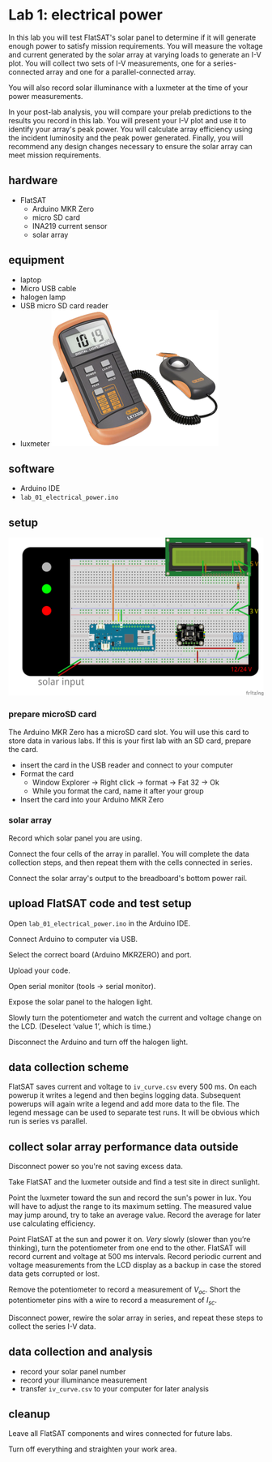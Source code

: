 # Lab 1: electrical power

In this lab you will test FlatSAT's solar panel to determine if it will generate enough power to satisfy mission requirements. You will measure the voltage and current generated by the solar array at varying loads to generate an I-V plot. You will collect two sets of I-V measurements, one for a series-connected array and one for a parallel-connected array. 

You will also record solar illuminance with a luxmeter at the time of your power measurements. 

In your post-lab analysis, you will compare your prelab predictions to the results you record in this lab. You will present your I-V plot and use it to identify your array's peak power. You will calculate array efficiency using the incident luminosity and the peak power generated. Finally, you will recommend any design changes necessary to ensure the solar array can meet mission requirements.



## hardware

- FlatSAT
  - Arduino MKR Zero
  - micro SD card
  - INA219 current sensor
  - solar array

## equipment

- laptop
- Micro USB cable
- halogen lamp
- USB micro SD card reader
- luxmeter
![luxmeter](sources/luxmeter.png)



## software

- Arduino IDE
- `lab_01_electrical_power.ino`



## setup



![wiring diagram](../../fritzing_diagrams/electrical_bb.svg)



### prepare microSD card

The Arduino MKR Zero has a microSD card slot. You will use this card to store data in various labs. If this is your first lab with an SD card, prepare the card. 

- insert the card in the USB reader and connect to your computer
- Format the card
  - Window Explorer -> Right click -> format -> Fat 32 -> Ok
  - While you format the card, name it after your group
- Insert the card into your Arduino MKR Zero

### solar array

Record which solar panel you are using. 

Connect the four cells of the array in parallel. You will complete the data collection steps, and then repeat them with the cells connected in series.

Connect the solar array's output to the breadboard's bottom power rail. 

## upload FlatSAT code and test setup

Open `lab_01_electrical_power.ino` in the Arduino IDE. 

Connect Arduino to computer via USB. 

Select the correct board (Arduino MKRZERO) and port. 

Upload your code. 

Open serial monitor (tools -> serial monitor).

Expose the solar panel to the halogen light. 

Slowly turn the potentiometer and watch the current and voltage change on the LCD. (Deselect ‘value 1’, which is time.)

Disconnect the Arduino and turn off the halogen light. 

## data collection scheme

FlatSAT saves current and voltage to `iv_curve.csv` every 500 ms. On each powerup it writes a legend and then begins logging data. Subsequent powerups will again write a legend and add more data to the file. The legend message can be used to separate test runs. It will be obvious which run is series vs parallel. 

## collect solar array performance data outside

Disconnect power so you're not saving excess data. 

Take FlatSAT and the luxmeter outside and find a test site in direct sunlight. 

Point the luxmeter toward the sun and record the sun's power in lux. You will have to adjust the range to its maximum setting. The measured value may jump around, try to take an average value. Record the average for later use calculating efficiency. 

Point FlatSAT at the sun and power it on. *Very* slowly (slower than you’re thinking), turn the potentiometer from one end to the other. FlatSAT will record current and voltage at 500 ms intervals. Record periodic current and voltage measurements from the LCD display as a backup in case the stored data gets corrupted or lost. 

Remove the potentiometer to record a measurement of $V_{oc}$. Short the potentiometer pins with a wire to record a measurement of $I_{sc}$. 

Disconnect power, rewire the solar array in series, and repeat these steps to collect the series I-V data. 

## data collection and analysis

- record your solar panel number
- record your illuminance measurement
- transfer `iv_curve.csv` to your computer for later analysis

## cleanup

Leave all FlatSAT components and wires connected for future labs. 

Turn off everything and straighten your work area. 
